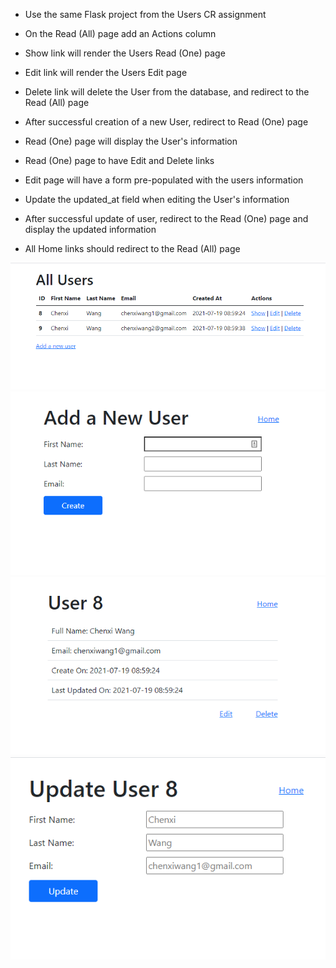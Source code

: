 * Use the same Flask project from the Users CR assignment

* On the Read (All) page add an Actions column

* Show link will render the Users Read (One) page

* Edit link will render the Users Edit page

* Delete link will delete the User from the database, and redirect to the Read (All) page

* After successful creation of a new User, redirect to Read (One) page

* Read (One) page will display the User's information

* Read (One) page to have Edit and Delete links

* Edit page will have a form pre-populated with the users information

* Update the updated_at field when editing the User's information

* After successful update of user, redirect to the Read (One) page and display the updated information

* All Home links should redirect to the Read (All) page

<img src="output\Capture.PNG"/>
<img src="output\Capture-1.PNG"/>
<img src="output\Capture-2.PNG"/>
<img src="output\Capture-3.PNG"/>